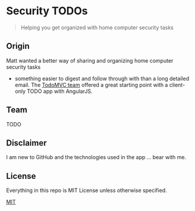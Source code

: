 # Security TODOs

> Helping you get organized with home computer security tasks

## Origin
Matt wanted a better way of sharing and organizing home computer security tasks
- something easier to digest and follow through with than a long detailed email.
The [TodoMVC team](http://todomvc.com) offered a great starting point with a
client-only TODO app with AngularJS.

## Team

TODO

## Disclaimer

I am new to GitHub and the technologies used in the app ... bear with me.

## License

Everything in this repo is MIT License unless otherwise specified.

[MIT](license.md)
